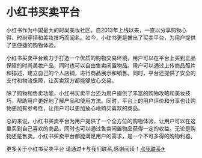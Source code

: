 # 小红书买卖平台

小红书作为中国最大的时尚美妆社区，自2013年上线以来，一直以分享购物心得、时尚穿搭和美妆技巧而闻名。如今，小红书更是推出了买卖平台，为用户提供了更便捷的购物体验。

小红书买卖平台致力于打造一个优质的购物交易环境，用户可以在平台上买到正品保障的时尚美妆产品，同时也可以自由售卖闲置物品。用户可以通过上传商品照片和描述，建立自己的个人店铺，进行商品展示和销售。同时，平台还提供了安全的支付和物流保障，让买卖双方都能够放心交易。

除了购物和售卖功能，小红书买卖平台还为用户提供了丰富的购物攻略和美妆技巧，帮助用户更好地了解产品和使用方法。同时，平台上的用户评价和分享也让购物更加有参考性，让用户可以更加放心地购买喜欢的商品。

总的来说，小红书买卖平台为用户提供了一个全方位的购物体验，让用户可以在这里买到自己喜欢的商品，同时也可以通过售卖闲置物品获得一定的收益。无论是购物还是售卖，小红书买卖平台都能满足用户的需求，是一个不可多得的购物利器。

更多关于小红书买卖平台 请通过✈与我们联系,感谢阅读！[点我联系✈](https://app.G208.com)